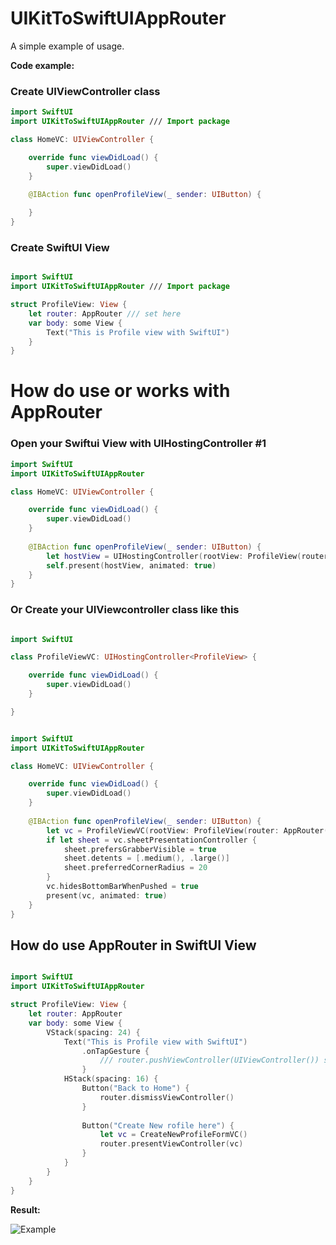 # UIKitToSwiftUIAppRouter

A simple example of usage.

**Code example:**

### Create UIViewController class
```swift
import SwiftUI
import UIKitToSwiftUIAppRouter /// Import package

class HomeVC: UIViewController {

    override func viewDidLoad() {
        super.viewDidLoad()
    }
    
    @IBAction func openProfileView(_ sender: UIButton) {

    }
}
```

### Create SwiftUI View
```swift

import SwiftUI
import UIKitToSwiftUIAppRouter /// Import package

struct ProfileView: View {
    let router: AppRouter /// set here
    var body: some View {
        Text("This is Profile view with SwiftUI")
    }
}


```

# How do use or works with AppRouter

### Open your Swiftui View with UIHostingController #1 
```swift
import SwiftUI
import UIKitToSwiftUIAppRouter

class HomeVC: UIViewController {

    override func viewDidLoad() {
        super.viewDidLoad()
    }
    
    @IBAction func openProfileView(_ sender: UIButton) {
        let hostView = UIHostingController(rootView: ProfileView(router: AppRouter(rootViewController: self)))
        self.present(hostView, animated: true)
    }
}
```

### Or Create your UIViewcontroller class like this
```swift

import SwiftUI

class ProfileViewVC: UIHostingController<ProfileView> {

    override func viewDidLoad() {
        super.viewDidLoad()
    }

}

```


```swift

import SwiftUI
import UIKitToSwiftUIAppRouter

class HomeVC: UIViewController {

    override func viewDidLoad() {
        super.viewDidLoad()
    }
    
    @IBAction func openProfileView(_ sender: UIButton) {
        let vc = ProfileViewVC(rootView: ProfileView(router: AppRouter(rootViewController: self)))
        if let sheet = vc.sheetPresentationController {
            sheet.prefersGrabberVisible = true
            sheet.detents = [.medium(), .large()]
            sheet.preferredCornerRadius = 20
        }
        vc.hidesBottomBarWhenPushed = true
        present(vc, animated: true)
    }
}

```

## How do use AppRouter in SwiftUI View
```swift

import SwiftUI
import UIKitToSwiftUIAppRouter

struct ProfileView: View {
    let router: AppRouter
    var body: some View {
        VStack(spacing: 24) {
            Text("This is Profile view with SwiftUI")
                .onTapGesture {
                    /// router.pushViewController(UIViewController()) set your viewcontroller here
                }
            HStack(spacing: 16) {
                Button("Back to Home") {
                    router.dismissViewController()
                }
                
                Button("Create New rofile here") {
                    let vc = CreateNewProfileFormVC()
                    router.presentViewController(vc)
                }
            }
        }
    }
}

```

**Result:**

![Example](./Images/Example.png)

